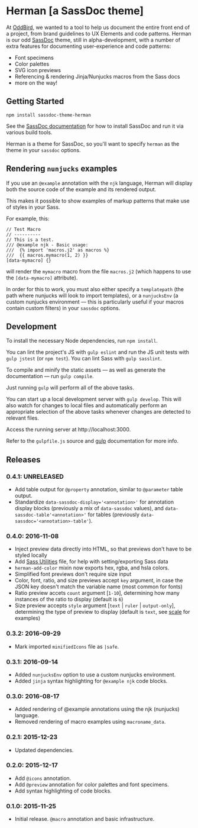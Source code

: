 Herman [a SassDoc theme]
========================

At [OddBird][oddbird],
we wanted to a tool to help us
document the entire front end of a project,
from brand guidelines to UX Elements and code patterns.
Herman is our odd [SassDoc][SassDoc] theme,
still in alpha-development,
with a number of extra features for documenting
user-experience and code patterns:

- Font specimens
- Color palettes
- SVG icon previews
- Referencing & rendering Jinja/Nunjucks macros from the Sass docs
- more on the way!

[oddbird]: http://oddbird.net/
[SassDoc]: http://sassdoc.com/


Getting Started
---------------

```
npm install sassdoc-theme-herman
```

See the [SassDoc documentation](http://sassdoc.com/getting-started/)
for how to install SassDoc and run it via various build tools.

Herman is a theme for SassDoc,
so you'll want to specify `herman`
as the theme in your `sassdoc` options.


Rendering `nunjucks` examples
-----------------------------

If you use an `@example` annotation with the `njk` language,
Herman will display both the source code of the example
and its rendered output.

This makes it possible to show examples of markup patterns
that make use of styles in your Sass.

For example, this:

	// Test Macro
	// ----------
	// This is a test.
	/// @example njk - Basic usage:
	///  {% import 'macros.j2' as macros %}
	///  {{ macros.mymacro(1, 2) }}
	[data-mymacro] {}

will render the `mymacro` macro from the file `macros.j2`
(which happens to use the `[data-mymacro]` attribute).

In order for this to work,
you must also either specify a `templatepath`
(the path where nunjucks will look to import templates),
or a `nunjucksEnv` (a custom nunjucks environment —
this is particularly useful if your macros contain custom filters)
in your `sassdoc` options.


Development
-----------

To install the necessary Node dependencies, run ``npm install``.

You can lint the project's JS with ``gulp eslint``
and run the JS unit tests with ``gulp jstest``
(or ``npm test``).
You can lint Sass with
``gulp sasslint``.

To compile and minify the static assets —
as well as generate the documentation —
run ``gulp compile``.

Just running ``gulp`` will perform all of the above tasks.

You can start up a local development server with ``gulp develop``.
This will also watch for changes to local files
and automatically perform an appropriate selection of the above tasks
whenever changes are detected to relevant files.

Access the running server at http://localhost:3000.

Refer to the ``gulpfile.js`` source
and [gulp](http://gulpjs.com/) documentation
for more info.


Releases
--------

### 0.4.1: UNRELEASED

- Add table output for `@property` annotation,
  similar to `@parameter` table output.
- Standardize `data-sassdoc-display='<annotation>'`
  for annotation display blocks
  (previously a mix of `data-sassdoc` values),
  and `data-sassdoc-table'<annotation>'` for tables
  (previously `data-sassdoc='<annotation>-table'`).


### 0.4.0: 2016-11-08

- Inject preview data directly into HTML,
  so that previews don't have to be styled locally
- Add [Sass Utilities](sass-utilities.html) file,
  for help with setting/exporting Sass data
- `herman-add-color` mixin now exports hex, rgba, and hsla colors.
- Simplified font previews don't require size input
- Color, font, ratio, and size previews accept `key` argument,
  in case the JSON key doesn't match the variable name
  (most common for fonts)
- Ratio preview accets `count` argument [`1-10`],
  determining how many instances of the ratio to display
  (default is `6`)
- Size preview accepts `style` argument [`text` | `ruler` | `output-only`],
  determining the type of preview to display
  (default is `text`, see [scale](scale.html) for examples)

### 0.3.2: 2016-09-29

- Mark imported `minifiedIcons` file as `|safe`.

### 0.3.1: 2016-09-14

- Added `nunjucksEnv` option to use a custom nunjucks environment.
- Added `jinja` syntax highlighting for `@example njk` code blocks.

### 0.3.0: 2016-08-17

- Added rendering of @example annotations using the njk (nunjucks) language.
- Removed rendering of macro examples using `macroname_data`.

### 0.2.1: 2015-12-23

- Updated dependencies.

### 0.2.0: 2015-12-17

- Add `@icons` annotation.
- Add `@preview` annotation for color palettes and font specimens.
- Add syntax highlighting of code blocks.

### 0.1.0: 2015-11-25

- Initial release. `@macro` annotation and basic infrastructure.
